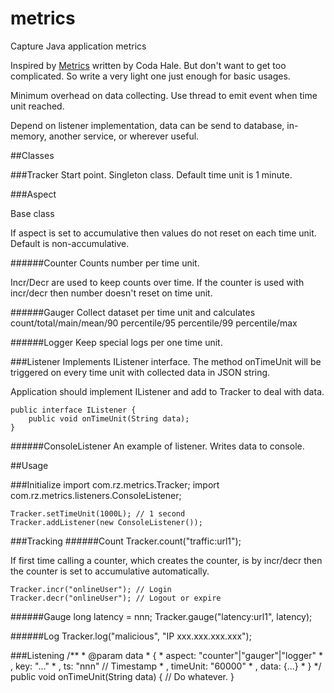 metrics
=======

Capture Java application metrics

Inspired by [Metrics](http://metrics.codahale.com/) written by Coda Hale. But don't want to get too complicated. So write a very light one just enough for basic usages.

Minimum overhead on data collecting. Use thread to emit event when time unit reached.

Depend on listener implementation, data can be send to database, in-memory, another service, or wherever useful.

##Classes

###Tracker
Start point. Singleton class. Default time unit is 1 minute.

###Aspect

Base class

If aspect is set to accumulative then values do not reset on each time unit. Default is non-accumulative.

######Counter
Counts number per time unit.

Incr/Decr are used to keep counts over time. If the counter is used with incr/decr then number doesn't reset on time unit.

######Gauger
Collect dataset per time unit and calculates count/total/main/mean/90 percentile/95 percentile/99 percentile/max

######Logger
Keep special logs per one time unit.

###Listener
Implements IListener interface. The method onTimeUnit will be triggered on every time unit with collected data in JSON string.

Application should implement IListener and add to Tracker to deal with data.

    public interface IListener {
        public void onTimeUnit(String data);
    }

######ConsoleListener
An example of listener. Writes data to console.

##Usage

###Initialize
    import com.rz.metrics.Tracker;
    import com.rz.metrics.listeners.ConsoleListener;
    
    Tracker.setTimeUnit(1000L); // 1 second
    Tracker.addListener(new ConsoleListener());

###Tracking
######Count
    Tracker.count("traffic:url1");

If first time calling a counter, which creates the counter, is by incr/decr then the counter is set to accumulative automatically.

    Tracker.incr("onlineUser"); // Login
    Tracker.decr("onlineUser"); // Logout or expire

######Gauge
    long latency = nnn;
    Tracker.gauge("latency:url1", latency);

######Log
    Tracker.log("malicious", "IP xxx.xxx.xxx.xxx");

###Listening
    /**
     * @param data
     *         {
     *             aspect: "counter"|"gauger"|"logger"
     *             , key: "..."
     *             , ts: "nnn" // Timestamp
     *             , timeUnit: "60000"
     *             , data: {...}
     *         }
     */
    public void onTimeUnit(String data) {
        // Do whatever.
    }
